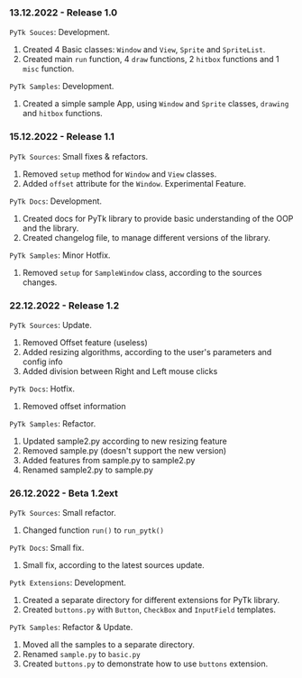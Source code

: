 ### 13.12.2022 - Release 1.0
``PyTk Souces``: Development.
1. Created 4 Basic classes: ``Window`` and ``View``, ``Sprite`` and ``SpriteList``.
2. Created main ``run`` function, 4 ``draw`` functions, 2 ``hitbox`` functions and 1 ``misc`` function.

``PyTk Samples``: Development.
1. Created a simple sample App, using ``Window`` and ``Sprite`` classes, ``drawing`` and ``hitbox`` functions.


### 15.12.2022 - Release 1.1
``PyTk Sources``: Small fixes & refactors.

1. Removed ``setup`` method for ``Window`` and ``View`` classes.
2. Added ``offset`` attribute for the ``Window``. Experimental Feature. 


``PyTk Docs``: Development.
1. Created docs for PyTk library to provide basic understanding of the OOP and the library.
2. Created changelog file, to manage different versions of the library.


``PyTk Samples``: Minor Hotfix.
1. Removed ``setup`` for ``SampleWindow`` class, according to the sources changes.


### 22.12.2022 - Release 1.2
``PyTk Sources``: Update.
1. Removed Offset feature (useless)
2. Added resizing algorithms, according to the user's parameters and config info
3. Added division between Right and Left mouse clicks

``PyTk Docs``: Hotfix.
1. Removed offset information

``PyTk Samples``: Refactor.
1. Updated sample2.py according to new resizing feature
2. Removed sample.py (doesn't support the new version)
3. Added features from sample.py to sample2.py
4. Renamed sample2.py to sample.py


### 26.12.2022 - Beta 1.2ext
``PyTk Sources``: Small refactor.
1. Changed function ``run()`` to ``run_pytk()``

``PyTk Docs``: Small fix.
1. Small fix, according to the latest sources update.

``Pytk Extensions``: Development.
1. Created a separate directory for different extensions for PyTk library.
2. Created ``buttons.py`` with ``Button``, ``CheckBox`` and ``InputField`` templates.

``PyTk Samples``: Refactor & Update.
1. Moved all the samples to a separate directory.
2. Renamed ``sample.py`` to ``basic.py``
3. Created ``buttons.py`` to demonstrate how to use ``buttons`` extension.
